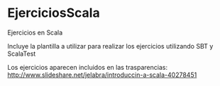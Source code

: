EjerciciosScala
===============

Ejercicios en Scala

Incluye la plantilla a utilizar para realizar los ejercicios utilizando SBT y ScalaTest

Los ejercicios aparecen incluidos en las trasparencias: http://www.slideshare.net/jelabra/introduccin-a-scala-40278451


